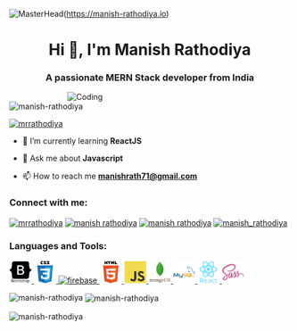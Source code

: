 ![MasterHead](https://www.digitaladlectio.com/wp-content/uploads/2020/04/New-PNC-Animated-Banners.gif)(https://manish-rathodiya.io)
<h1 align="center">Hi 👋, I'm Manish Rathodiya</h1>
<h3 align="center">A passionate MERN Stack developer from India</h3>
<img align="right" alt="Coding" width="400" src="https://devtechnosys.com/insights/wp-content/uploads/2022/09/PHP-Developers.gif">

<p align="left"> <img src="https://komarev.com/ghpvc/?username=manish-rathodiya&label=Profile%20views&color=0e75b6&style=flat" alt="manish-rathodiya" /> </p>

<p align="left"> <a href="https://twitter.com/mrrathodiya" target="blank"><img src="https://img.shields.io/twitter/follow/mrrathodiya?logo=twitter&style=for-the-badge" alt="mrrathodiya" /></a> </p>

- 🌱 I’m currently learning **ReactJS**

- 💬 Ask me about **Javascript**

- 📫 How to reach me **manishrath71@gmail.com**

<h3 align="left">Connect with me:</h3>
<p align="left">
<a href="https://twitter.com/mrrathodiya" target="blank"><img align="center" src="https://raw.githubusercontent.com/rahuldkjain/github-profile-readme-generator/master/src/images/icons/Social/twitter.svg" alt="mrrathodiya" height="30" width="40" /></a>
<a href="https://linkedin.com/in/manish rathodiya" target="blank"><img align="center" src="https://raw.githubusercontent.com/rahuldkjain/github-profile-readme-generator/master/src/images/icons/Social/linked-in-alt.svg" alt="manish rathodiya" height="30" width="40" /></a>
<a href="https://fb.com/manish rathodiya" target="blank"><img align="center" src="https://raw.githubusercontent.com/rahuldkjain/github-profile-readme-generator/master/src/images/icons/Social/facebook.svg" alt="manish rathodiya" height="30" width="40" /></a>
<a href="https://instagram.com/manish_rathodiya" target="blank"><img align="center" src="https://raw.githubusercontent.com/rahuldkjain/github-profile-readme-generator/master/src/images/icons/Social/instagram.svg" alt="manish_rathodiya" height="30" width="40" /></a>
</p>

<h3 align="left">Languages and Tools:</h3>
<p align="left"> <a href="https://getbootstrap.com" target="_blank" rel="noreferrer"> <img src="https://raw.githubusercontent.com/devicons/devicon/master/icons/bootstrap/bootstrap-plain-wordmark.svg" alt="bootstrap" width="40" height="40"/> </a> <a href="https://www.w3schools.com/css/" target="_blank" rel="noreferrer"> <img src="https://raw.githubusercontent.com/devicons/devicon/master/icons/css3/css3-original-wordmark.svg" alt="css3" width="40" height="40"/> </a> <a href="https://firebase.google.com/" target="_blank" rel="noreferrer"> <img src="https://www.vectorlogo.zone/logos/firebase/firebase-icon.svg" alt="firebase" width="40" height="40"/> </a> <a href="https://www.w3.org/html/" target="_blank" rel="noreferrer"> <img src="https://raw.githubusercontent.com/devicons/devicon/master/icons/html5/html5-original-wordmark.svg" alt="html5" width="40" height="40"/> </a> <a href="https://developer.mozilla.org/en-US/docs/Web/JavaScript" target="_blank" rel="noreferrer"> <img src="https://raw.githubusercontent.com/devicons/devicon/master/icons/javascript/javascript-original.svg" alt="javascript" width="40" height="40"/> </a> <a href="https://www.mongodb.com/" target="_blank" rel="noreferrer"> <img src="https://raw.githubusercontent.com/devicons/devicon/master/icons/mongodb/mongodb-original-wordmark.svg" alt="mongodb" width="40" height="40"/> </a> <a href="https://www.mysql.com/" target="_blank" rel="noreferrer"> <img src="https://raw.githubusercontent.com/devicons/devicon/master/icons/mysql/mysql-original-wordmark.svg" alt="mysql" width="40" height="40"/> </a> <a href="https://reactjs.org/" target="_blank" rel="noreferrer"> <img src="https://raw.githubusercontent.com/devicons/devicon/master/icons/react/react-original-wordmark.svg" alt="react" width="40" height="40"/> </a> <a href="https://sass-lang.com" target="_blank" rel="noreferrer"> <img src="https://raw.githubusercontent.com/devicons/devicon/master/icons/sass/sass-original.svg" alt="sass" width="40" height="40"/> </a> </p>

<p><img align="left" src="https://github-readme-stats.vercel.app/api/top-langs?username=manish-rathodiya&show_icons=true&locale=en&layout=compact" alt="manish-rathodiya" /></p>

<p>&nbsp;<img align="center" src="https://github-readme-stats.vercel.app/api?username=manish-rathodiya&show_icons=true&locale=en" alt="manish-rathodiya" /></p>

<p><img align="center" src="https://github-readme-streak-stats.herokuapp.com/?user=manish-rathodiya&" alt="manish-rathodiya" /></p>
